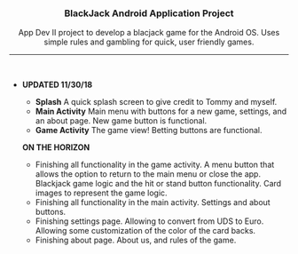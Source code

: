 ### <p align="center">BlackJack Android Application Project</p>
<p align="center">App Dev II project to develop a blacjack game for the Android OS. Uses simple rules and gambling for quick, user friendly games.</p>
<hr />
<br>

* **UPDATED 11/30/18**
  - **Splash** A quick splash screen to give credit to Tommy and myself.
   - **Main Activity** Main menu with buttons for a new game, settings, and an about page. New game button is functional.
   - **Game Activity** The game view! Betting buttons are functional.
  
  **ON THE HORIZON**
  - Finishing all functionality in the game activity. A menu button that allows the option to return to the main menu or close the app.   Blackjack game logic and the hit or stand button functionality. Card images to represent the game logic.
  - Finishing all functionality in the main activity. Settings and about buttons.
  - Finishing settings page. Allowing to convert from UDS to Euro. Allowing some customization of the color of the card backs.
  - Finishing about page. About us, and rules of the game.
